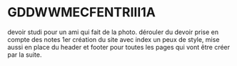 # GDDWWMECFENTRIII1A
devoir studi pour un ami qui fait de la photo.
dérouler du devoir
prise en compte des notes
1er création du site avec index un peux de style, mise aussi en place du header et footer pour toutes les pages qui vont être créer par la suite.